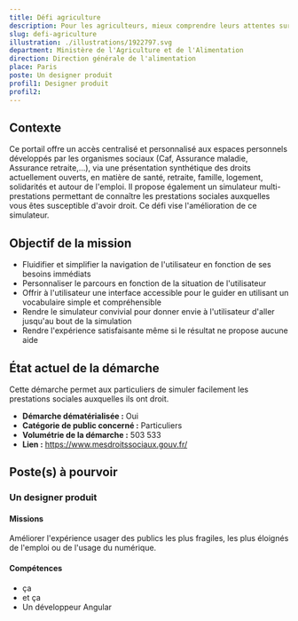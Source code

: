 ```yaml
---
title: Défi agriculture
description: Pour les agriculteurs, mieux comprendre leurs attentes sur 2 démarches phares. 
slug: defi-agriculture
illustration: ./illustrations/1922797.svg
department: Ministère de l'Agriculture et de l'Alimentation
direction: Direction générale de l'alimentation
place: Paris
poste: Un designer produit
profil1: Designer produit
profil2:
---
```


## Contexte
Ce portail offre un accès centralisé et personnalisé aux espaces personnels développés par les organismes sociaux (Caf, Assurance maladie, Assurance retraite,...), via une présentation synthétique des droits actuellement ouverts, en matière de santé, retraite, famille, logement, solidarités et autour de l'emploi. Il propose également un simulateur multi-prestations permettant de connaître les prestations sociales auxquelles vous êtes susceptible d'avoir droit. Ce défi vise l'amélioration de ce simulateur.

## Objectif de la mission
- Fluidifier et simplifier la navigation de l'utilisateur en fonction de ses besoins immédiats
- Personnaliser le parcours en fonction de la situation de l'utilisateur
- Offrir à l'utilisateur une interface accessible pour le guider en utilisant un vocabulaire simple et compréhensible
- Rendre le simulateur convivial pour donner envie à l'utilisateur d'aller jusqu'au bout de la simulation
- Rendre l'expérience satisfaisante même si le résultat ne propose aucune aide

## État actuel de la démarche
Cette démarche permet aux particuliers de simuler facilement les prestations sociales auxquelles ils ont droit.
- **Démarche dématérialisée :** Oui
- **Catégorie de public concerné :** Particuliers
- **Volumétrie de la démarche :** 503 533
- **Lien :** https://www.mesdroitssociaux.gouv.fr/

## Poste(s) à pourvoir
### Un designer produit
#### Missions
Améliorer l'expérience usager des publics les plus fragiles, les plus éloignés de l'emploi ou de l'usage du numérique.

#### Compétences
- ça
- et ça
- Un développeur Angular
